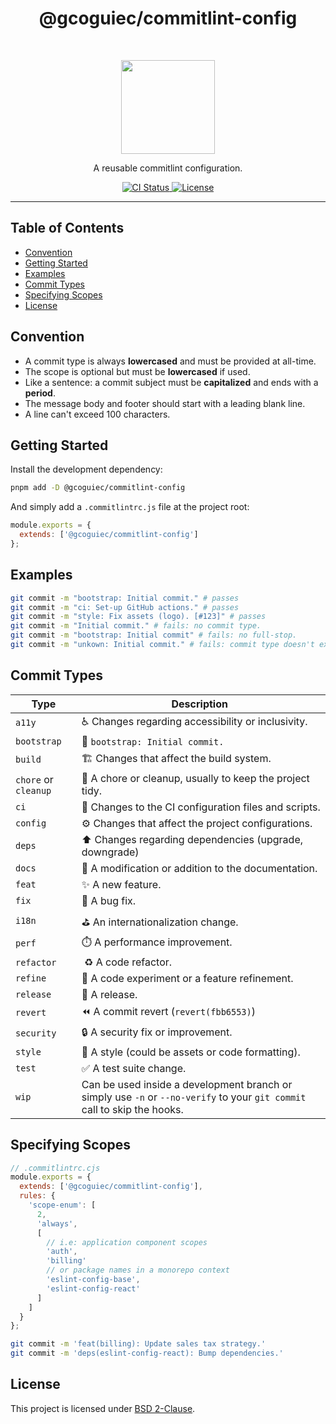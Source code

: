 <h1 align="center">@gcoguiec/commitlint-config</h1>
<br>
<p align="center">
  <img src="https://commitlint.js.org/assets/icon.svg" width="150" alt=""/>
</p>
<p align="center">
  A reusable commitlint configuration.
</p>
<p align="center">
  <a href="https://github.com/gcoguiec/commitlint-config/actions/workflows/ci.yml">
    <img src="https://img.shields.io/github/actions/workflow/status/gcoguiec/commitlint-config/ci.yml?branch=main&label=ci&style=flat-square" alt="CI Status"/>
  </a>
  <a href="https://github.com/gcoguiec/commitlint-config/blob/main/LICENSE.md">
    <img src="https://img.shields.io/github/license/gcoguiec/commitlint-config?style=flat-square&label=License"
         alt="License"/>
  </a>
</p>

<hr>

## Table of Contents

- [Convention](#convention)
- [Getting Started](#getting-started)
- [Examples](#examples)
- [Commit Types](#commit-types)
- [Specifying Scopes](#specifying-scopes)
- [License](#license)

## Convention

- A commit type is always **lowercased** and must be provided at all-time.
- The scope is optional but must be **lowercased** if used.
- Like a sentence: a commit subject must be **capitalized** and ends with a **period**.
- The message body and footer should start with a leading blank line.
- A line can't exceed 100 characters.

## Getting Started

Install the development dependency:

```bash
pnpm add -D @gcoguiec/commitlint-config
```

And simply add a `.commitlintrc.js` file at the project root:

```js
module.exports = {
  extends: ['@gcoguiec/commitlint-config']
};
```

## Examples

```bash
git commit -m "bootstrap: Initial commit." # passes
git commit -m "ci: Set-up GitHub actions." # passes
git commit -m "style: Fix assets (logo). [#123]" # passes
git commit -m "Initial commit." # fails: no commit type.
git commit -m "bootstrap: Initial commit" # fails: no full-stop.
git commit -m "unkown: Initial commit." # fails: commit type doesn't exists.
```

## Commit Types

| Type                 | Description                                                                                                              |
| -------------------- | ------------------------------------------------------------------------------------------------------------------------ |
| `a11y`               | ♿️ Changes regarding accessibility or inclusivity.                                                                      |
| `bootstrap`          | 🎉 `bootstrap: Initial commit.`                                                                                          |
| `build`              | 🏗️ Changes that affect the build system.                                                                                 |
| `chore` or `cleanup` | 🧹 A chore or cleanup, usually to keep the project tidy.                                                                 |
| `ci`                 | 👷 Changes to the CI configuration files and scripts.                                                                    |
| `config`             | ⚙️ Changes that affect the project configurations.                                                                       |
| `deps`               | ⬆️ Changes regarding dependencies (upgrade, downgrade)                                                                   |
| `docs`               | 📖 A modification or addition to the documentation.                                                                      |
| `feat`               | ✨ A new feature.                                                                                                        |
| `fix`                | 🐛 A bug fix.                                                                                                            |
| `i18n`               | ⛳️ An internationalization change.                                                                                      |
| `perf`               | ⏱️ A performance improvement.                                                                                            |
| `refactor`           |  ♻️ A code refactor.                                                                                                     |
| `refine`             | 🧪 A code experiment or a feature refinement.                                                                            |
| `release`            | 🔖 A release.                                                                                                            |
| `revert`             | ⏪️ A commit revert (`revert(fbb6553)`)                                                                                  |
| `security`           | 🔒️ A security fix or improvement.                                                                                       |
| `style`              | 💄 A style (could be assets or code formatting).                                                                         |
| `test`               | ✅ A test suite change.                                                                                                  |
| `wip`                | Can be used inside a development branch or simply use `-n` or `--no-verify` to your `git commit` call to skip the hooks. |

## Specifying Scopes

```js
// .commitlintrc.cjs
module.exports = {
  extends: ['@gcoguiec/commitlint-config'],
  rules: {
    'scope-enum': [
      2,
      'always',
      [
        // i.e: application component scopes
        'auth',
        'billing'
        // or package names in a monorepo context
        'eslint-config-base',
        'eslint-config-react'
      ]
    ]
  }
};
```

```bash
git commit -m 'feat(billing): Update sales tax strategy.'
git commit -m 'deps(eslint-config-react): Bump dependencies.'
```

## License

This project is licensed under [BSD 2-Clause](https://spdx.org/licenses/BSD-2-Clause.html).
